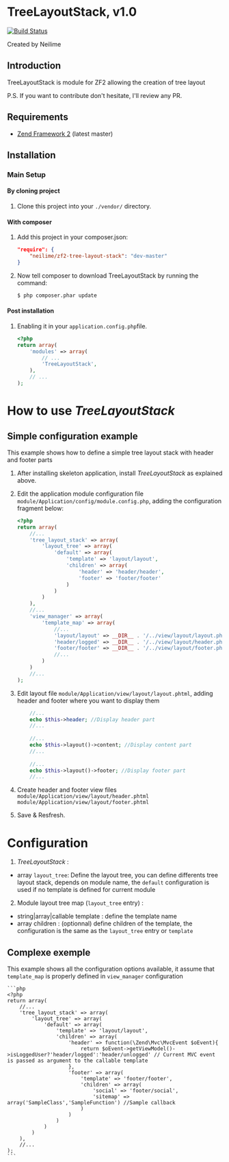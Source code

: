 TreeLayoutStack, v1.0
=======

[![Build Status](https://travis-ci.org/neilime/zf2-tree-layout-stack.png?branch=master)](https://travis-ci.org/neilime/zf2-tree-layout-stack)

Created by Neilime

Introduction
------------

TreeLayoutStack is module for ZF2 allowing the creation of tree layout 

P.S. If you want to contribute don't hesitate, I'll review any PR.

Requirements
------------

* [Zend Framework 2](https://github.com/zendframework/zf2) (latest master)

Installation
------------

### Main Setup

#### By cloning project

1. Clone this project into your `./vendor/` directory.

#### With composer

1. Add this project in your composer.json:

    ```json
    "require": {
        "neilime/zf2-tree-layout-stack": "dev-master"
    }
    ```
2. Now tell composer to download TreeLayoutStack by running the command:

    ```bash
    $ php composer.phar update
    ```

#### Post installation

1. Enabling it in your `application.config.php`file.

    ```php
    <?php
    return array(
        'modules' => array(
            // ...
            'TreeLayoutStack',
        ),
        // ...
    );
    ```
# How to use _TreeLayoutStack_

## Simple configuration example

This example shows how to define a simple tree layout stack with header and footer parts

1. After installing skeleton application, install _TreeLayoutStack_ as explained above.

2. Edit the application module configuration file `module/Application/config/module.config.php`, adding the configuration fragment below:
	
	```php
	<?php
	return array(
		//...
		'tree_layout_stack' => array(
	    	'layout_tree' => array(
				'default' => array(
					'template' => 'layout/layout',
					'children' => array(
						'header' => 'header/header',
						'footer' => 'footer/footer'										
					)
				)
			)
	    ),
	    //...
		'view_manager' => array(
			'template_map' => array(
				//...
				'layout/layout' => __DIR__ . '/../view/layout/layout.phtml',
				'header/logged' => __DIR__ . '/../view/layout/header.phtml',
				'footer/footer' => __DIR__ . '/../view/layout/footer.phtml'
				//...
			)
		)
	    //...
	);
	
3. Edit layout file `module/Application/view/layout/layout.phtml`, adding header and footer where you want to display them
	```php	 
		//...
		echo $this->header; //Display header part
		//...
		
		//...
		echo $this->layout()->content; //Display content part
		//...
		
		//...
		echo $this->layout()->footer; //Display footer part
		//...	
    ```
    
3. Create header and footer view files
	`module/Application/view/layout/header.phtml`
	`module/Application/view/layout/footer.phtml`

5. Save & Resfresh.

# Configuration

1. _TreeLayoutStack_ :

 * array `layout_tree`: Define the layout tree, you can define differents tree layout stack, depends on module name, the `default` configuration is used if no template is defined for current module 
 
2. Module layout tree map (`layout_tree` entry) :

 * string|array|callable template : define the template name
 * array children : (optionnal) define children of the template, the configuration is the same as the `layout_tree` entry or `template`
 
 
## Complexe exemple

This example shows all the configuration options available, it assume that `template_map` is properly defined in `view_manager` configuration

	```php
	<?php
	return array(
		//...
		'tree_layout_stack' => array(
	    	'layout_tree' => array(
				'default' => array(
					'template' => 'layout/layout',
					'children' => array(
						'header' => function(\Zend\Mvc\MvcEvent $oEvent){
							return $oEvent->getViewModel()->isLoggedUser?'header/logged':'header/unlogged' // Current MVC event is passed as argument to the callable template
						},
						'footer' => array(
							'template' => 'footer/footer',
							'children' => array(
								'social' => 'footer/social',
								'sitemap' => array('SampleClass','SampleFunction') //Sample callback
							)
						)									
					)
				)
			)
	    ),
	    //...
	);
	```




